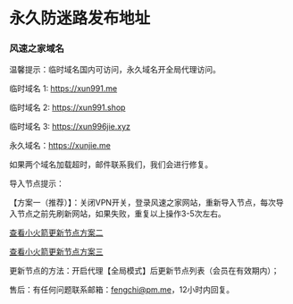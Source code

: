 # 永久防迷路发布地址

### 风速之家域名

温馨提示：临时域名国内可访问，永久域名开全局代理访问。

临时域名 1: https://xun991.me

临时域名 2: https://xun991.shop

临时域名 3: https://xun996jie.xyz

永久域名：https://xunjie.me

如果两个域名加载超时，邮件联系我们，我们会进行修复。

导入节点提示：

【方案一（推荐）】：关闭VPN开关，登录风速之家网站，重新导入节点，每次导入节点之前先刷新网站，如果失败，重复以上操作3-5次左右。

[查看小火箭更新节点方案二](https://i.ibb.co/hL1js6J/shadowrocket-1.png)

[查看小火箭更新节点方案三](https://i.ibb.co/nQFjnRz/shadowrocket.png)


更新节点的方法：开启代理【全局模式】后更新节点列表（会员在有效期内）；

售后：有任何问题联系邮箱：fengchi@pm.me，12小时内回复。
